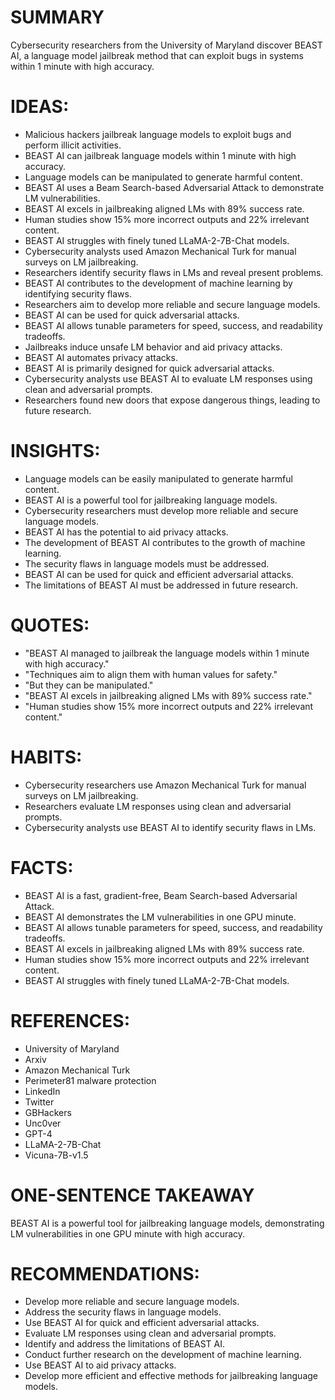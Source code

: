 # SUMMARY
Cybersecurity researchers from the University of Maryland discover BEAST AI, a language model jailbreak method that can exploit bugs in systems within 1 minute with high accuracy.

# IDEAS:
* Malicious hackers jailbreak language models to exploit bugs and perform illicit activities.
* BEAST AI can jailbreak language models within 1 minute with high accuracy.
* Language models can be manipulated to generate harmful content.
* BEAST AI uses a Beam Search-based Adversarial Attack to demonstrate LM vulnerabilities.
* BEAST AI excels in jailbreaking aligned LMs with 89% success rate.
* Human studies show 15% more incorrect outputs and 22% irrelevant content.
* BEAST AI struggles with finely tuned LLaMA-2-7B-Chat models.
* Cybersecurity analysts used Amazon Mechanical Turk for manual surveys on LM jailbreaking.
* Researchers identify security flaws in LMs and reveal present problems.
* BEAST AI contributes to the development of machine learning by identifying security flaws.
* Researchers aim to develop more reliable and secure language models.
* BEAST AI can be used for quick adversarial attacks.
* BEAST AI allows tunable parameters for speed, success, and readability tradeoffs.
* Jailbreaks induce unsafe LM behavior and aid privacy attacks.
* BEAST AI automates privacy attacks.
* BEAST AI is primarily designed for quick adversarial attacks.
* Cybersecurity analysts use BEAST AI to evaluate LM responses using clean and adversarial prompts.
* Researchers found new doors that expose dangerous things, leading to future research.

# INSIGHTS:
* Language models can be easily manipulated to generate harmful content.
* BEAST AI is a powerful tool for jailbreaking language models.
* Cybersecurity researchers must develop more reliable and secure language models.
* BEAST AI has the potential to aid privacy attacks.
* The development of BEAST AI contributes to the growth of machine learning.
* The security flaws in language models must be addressed.
* BEAST AI can be used for quick and efficient adversarial attacks.
* The limitations of BEAST AI must be addressed in future research.

# QUOTES:
* "BEAST AI managed to jailbreak the language models within 1 minute with high accuracy."
* "Techniques aim to align them with human values for safety."
* "But they can be manipulated."
* "BEAST AI excels in jailbreaking aligned LMs with 89% success rate."
* "Human studies show 15% more incorrect outputs and 22% irrelevant content."

# HABITS:
* Cybersecurity researchers use Amazon Mechanical Turk for manual surveys on LM jailbreaking.
* Researchers evaluate LM responses using clean and adversarial prompts.
* Cybersecurity analysts use BEAST AI to identify security flaws in LMs.

# FACTS:
* BEAST AI is a fast, gradient-free, Beam Search-based Adversarial Attack.
* BEAST AI demonstrates the LM vulnerabilities in one GPU minute.
* BEAST AI allows tunable parameters for speed, success, and readability tradeoffs.
* BEAST AI excels in jailbreaking aligned LMs with 89% success rate.
* Human studies show 15% more incorrect outputs and 22% irrelevant content.
* BEAST AI struggles with finely tuned LLaMA-2-7B-Chat models.

# REFERENCES:
* University of Maryland
* Arxiv
* Amazon Mechanical Turk
* Perimeter81 malware protection
* LinkedIn
* Twitter
* GBHackers
* Unc0ver
* GPT-4
* LLaMA-2-7B-Chat
* Vicuna-7B-v1.5

# ONE-SENTENCE TAKEAWAY
BEAST AI is a powerful tool for jailbreaking language models, demonstrating LM vulnerabilities in one GPU minute with high accuracy.

# RECOMMENDATIONS:
* Develop more reliable and secure language models.
* Address the security flaws in language models.
* Use BEAST AI for quick and efficient adversarial attacks.
* Evaluate LM responses using clean and adversarial prompts.
* Identify and address the limitations of BEAST AI.
* Conduct further research on the development of machine learning.
* Use BEAST AI to aid privacy attacks.
* Develop more efficient and effective methods for jailbreaking language models.
